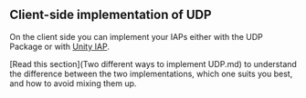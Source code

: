 ## Client-side implementation of UDP

On the client side you can implement your IAPs either with the UDP Package or with [Unity IAP](https://docs.unity3d.com/Manual/UnityIAP.html).

[Read this section](Two different ways to implement UDP.md) to understand the difference between the two implementations, which one suits you best, and how to avoid mixing them up.

